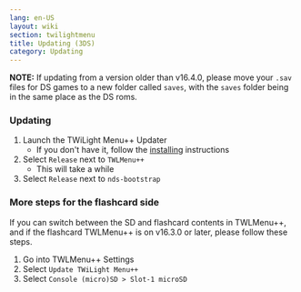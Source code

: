 ```yaml
---
lang: en-US
layout: wiki
section: twilightmenu
title: Updating (3DS)
category: Updating
---
```


**NOTE:** If updating from a version older than v16.4.0, please move your `.sav` files for DS games to a new folder called `saves`, with the `saves` folder being in the same place as the DS roms.

### Updating
1. Launch the TWiLight Menu++ Updater
   - If you don't have it, follow the [installing](installing-%7C-3ds) instructions
1. Select `Release` next to `TWLMenu++`
   - This will take a while
1. Select `Release` next to `nds-bootstrap`

### More steps for the flashcard side

If you can switch between the SD and flashcard contents in TWLMenu++, and if the flashcard TWLMenu++ is on v16.3.0 or later, please follow these steps.

1. Go into TWLMenu++ Settings
1. Select `Update TWiLight Menu++`
1. Select `Console (micro)SD > Slot-1 microSD`
